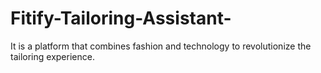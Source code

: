 # Fitify-Tailoring-Assistant-
It is a platform that combines fashion and technology to revolutionize the tailoring experience.

